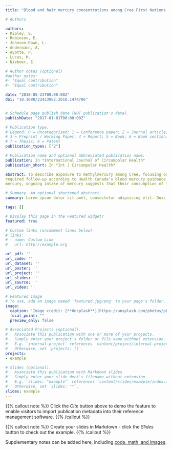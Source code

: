 ```yaml
---
title: "Blood and hair mercury concentrations among Cree First Nations of Eeyou Istchee (Quebec, Canada): time trends, prenatal exposure and links to local fish consumption"

# Authors

authors:
- Ripley, S.
- Robinson, E.
- Johnson-Down, L.
- Andermann, A.
- Ayotte, P.
- Lucas, M.
- Nieboer, E.

# Author notes (optional)
#author_notes:
#- "Equal contribution"
#- "Equal contribution"

date: "2018-05-23T00:00:00Z"
doi: "10.1080/22423982.2018.1474706"


# Schedule page publish date (NOT publication's date).
publishDate: "2017-01-01T00:00:00Z"

# Publication type.
# Legend: 0 = Uncategorized; 1 = Conference paper; 2 = Journal article;
# 3 = Preprint / Working Paper; 4 = Report; 5 = Book; 6 = Book section;
# 7 = Thesis; 8 = Patent
publication_types: ["2"]

# Publication name and optional abbreviated publication name.
publication: In *International Journal of Circumpolar Health*
publication_short: In *Int J Circumpolar Health*

abstract: To describe exposure to methylmercury among Cree, focusing on women of childbearing age, we used data from 2 studies. Multiple regression was employed to examine associations between blood and hair mercury concentrations and consumption of locally harvested fish. Approximately 9.9% of non-pregnant women aged 15–44 y and 3.9% of pregnant women
required follow-up according to Health Canada’s blood mercury guidance value of 40 nmol/L. 8% of hair mercury observations in the non-pregnant women and 2.5% among pregnant women exceeded the equivalent threshold of 10 nmol/g. The geometric mean blood mercury concentration was 12.7 nmol/L in 1,429 persons aged 8 and over, and 17.7 nmol/L in adults aged 18 and older. The proportion of hair mercury concentrations greater than 12.5 nmol/g decreased in all age-sex groups when comparing the 2002–2009 data to published values for 1993–1994. Among women of childbearing age, local fish consumption was associated with increased blood and hair mercury concentrations. While over 90% of women of childbearing age in this population have acceptable levels of
mercury, ongoing intake of mercury suggests that their consumption of fish with known high mercury content be minimised. Reducing consumption of fish known to be high in mercury content needs to be balanced with promoting ongoing connection to Cree culture and landbased activities that are also important determinants of health.

# Summary. An optional shortened abstract.
summary: Lorem ipsum dolor sit amet, consectetur adipiscing elit. Duis posuere tellus ac convallis placerat. Proin tincidunt magna sed ex sollicitudin condimentum.

tags: []

# Display this page in the Featured widget?
featured: true

# Custom links (uncomment lines below)
# links:
# - name: Custom Link
#   url: http://example.org

url_pdf: ''
url_code: ''
url_dataset: ''
url_poster: ''
url_project: ''
url_slides: ''
url_source: ''
url_video: ''

# Featured image
# To use, add an image named `featured.jpg/png` to your page's folder. 
image:
  caption: 'Image credit: [**Unsplash**](https://unsplash.com/photos/pLCdAaMFLTE)'
  focal_point: ""
  preview_only: false

# Associated Projects (optional).
#   Associate this publication with one or more of your projects.
#   Simply enter your project's folder or file name without extension.
#   E.g. `internal-project` references `content/project/internal-project/index.md`.
#   Otherwise, set `projects: []`.
projects:
- example

# Slides (optional).
#   Associate this publication with Markdown slides.
#   Simply enter your slide deck's filename without extension.
#   E.g. `slides: "example"` references `content/slides/example/index.md`.
#   Otherwise, set `slides: ""`.
slides: example
---
```


{{% callout note %}}
Click the *Cite* button above to demo the feature to enable visitors to import publication metadata into their reference management software.
{{% /callout %}}

{{% callout note %}}
Create your slides in Markdown - click the *Slides* button to check out the example.
{{% /callout %}}

Supplementary notes can be added here, including [code, math, and images](https://wowchemy.com/docs/writing-markdown-latex/).
